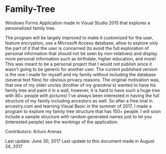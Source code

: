 # Family-Tree
Windows Forms Application made in Visual Studio 2015 that explores a personalized family tree.

The program will be largely improved to make it customized for the user, feature encryption, use a Microsoft Access database, allow to explore only the part of it that the user is concerned (to avoid the full exploration of personal information that should not be seen by non-relatives) and display more personal information such as birthdate, higher education, and more! This was meant to be a personal project that I would not publish since it wasn't going to be generic for another user. The current published version is the one I made for myself and my family without including the database (several text files) for obvious privacy reasons. The original motivation was, that one of my older uncles (brother of my grandma's) wanted to have his family tree and paint it in a wall, however, it is hard to have such a huge tree with 80+ people with pictures! I've always been interested in having the full structure of my family including ancestors as well. So after a free-trial in ancestry.com and learning Visual Basic in the summer of 2017, I made a program to explore my family tree structure that has 150+ people. I will soon include a sample structure with random generated names just to let you (interested people) see the workings of the application.

Contributors:
Arturo Arenas

Last update:        June 30, 2017
Last update to this document made in August 24, 2017
